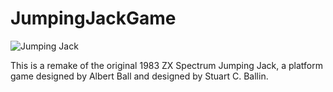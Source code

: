 # JumpingJackGame

![Jumping Jack](https://user-images.githubusercontent.com/46942255/185191938-0801e001-6d17-4f72-b43c-5b114cfa0988.png)


This is a remake of the original 1983 ZX Spectrum Jumping Jack, a platform game designed by Albert Ball and designed by Stuart C. Ballin.
